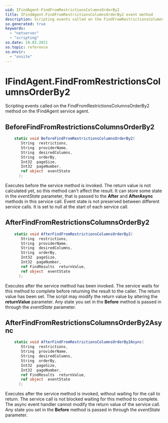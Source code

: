 ```yaml
---
uid: IFindAgent-FindFromRestrictionsColumnsOrderBy2
title: IFindAgent.FindFromRestrictionsColumnsOrderBy2 event method
description: Scripting events called on the FindFromRestrictionsColumnsOrderBy2 method on the IFindAgent service agent.
so.generated: true
keywords:
  - "netserver"
  - "scripting"
so.date: 19.03.2021
so.topic: reference
so.envir:
  - "onsite"
---
```

# IFindAgent.FindFromRestrictionsColumnsOrderBy2

Scripting events called on the <see cref='M:SuperOffice.CRM.Services.IFindAgent.FindFromRestrictionsColumnsOrderBy2'>FindFromRestrictionsColumnsOrderBy2</see> method on the <see cref='IFindAgent'>IFindAgent</see>  service agent.

## BeforeFindFromRestrictionsColumnsOrderBy2
```cs
    static void BeforeFindFromRestrictionsColumnsOrderBy2(
       String  restrictions,
       String  providerName,
       String  desiredColumns,
       String  orderBy,
       Int32  pageSize,
       Int32  pageNumber,
       ref object  eventState
      );
```
Executes before the service method is invoked.
The return value is not calculated yet, so this method can't affect the result.
It can store some state in the *eventState* parameter, that is passed to the **After** and **AfterAsync** methods in this service call.
Event state is not preserved between different service calls. It is set to null at the start of each service call.
## AfterFindFromRestrictionsColumnsOrderBy2
```cs
    static void AfterFindFromRestrictionsColumnsOrderBy2(
       String  restrictions,
       String  providerName,
       String  desiredColumns,
       String  orderBy,
       Int32  pageSize,
       Int32  pageNumber,
       ref FindResults  returnValue,
       ref object  eventState
      );
```
Executes after the service method has been invoked. The service waits for this method to complete before returning the result to the caller.
The return value has been set. The script may modify the return value by altering the **returnValue** parameter.
Any state you set in the **Before** method is passed in through the *eventState* parameter.
## AfterFindFromRestrictionsColumnsOrderBy2Async
```cs
    static void AfterFindFromRestrictionsColumnsOrderBy2Async(
       String  restrictions,
       String  providerName,
       String  desiredColumns,
       String  orderBy,
       Int32  pageSize,
       Int32  pageNumber,
       ref FindResults  returnValue,
       ref object  eventState
      );
```
Executes after the service method is invoked, without waiting for the call to return.
The service call is not blocked waiting for this method to complete.
The async event handler cannot modify the return value of the service call.
Any state you set in the **Before** method is passed in through the *eventState* parameter.

